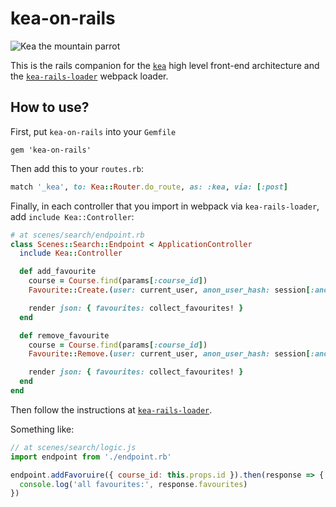 # kea-on-rails

![Kea the mountain parrot](https://raw.githubusercontent.com/mariusandra/kea/master/kea-small.jpg)

This is the rails companion for the [`kea`](https://github.com/mariusandra/kea) high level front-end architecture and the [`kea-rails-loader`](https://github.com/mariusandra/kea-rails-loader) webpack loader.

## How to use?

First, put `kea-on-rails` into your `Gemfile`

```
gem 'kea-on-rails'
```

Then add this to your `routes.rb`:

```ruby
match '_kea', to: Kea::Router.do_route, as: :kea, via: [:post]
```

Finally, in each controller that you import in webpack via `kea-rails-loader`, add `include Kea::Controller`:

```ruby
# at scenes/search/endpoint.rb
class Scenes::Search::Endpoint < ApplicationController
  include Kea::Controller

  def add_favourite
    course = Course.find(params[:course_id])
    Favourite::Create.(user: current_user, anon_user_hash: session[:anon_user_hash], course: course)

    render json: { favourites: collect_favourites! }
  end

  def remove_favourite
    course = Course.find(params[:course_id])
    Favourite::Remove.(user: current_user, anon_user_hash: session[:anon_user_hash], course: course)

    render json: { favourites: collect_favourites! }
  end
end
```

Then follow the instructions at [`kea-rails-loader`](https://github.com/mariusandra/kea-rails-loader).

Something like:

```js
// at scenes/search/logic.js
import endpoint from './endpoint.rb'

endpoint.addFavoruire({ course_id: this.props.id }).then(response => {
  console.log('all favourites:', response.favourites)
})
```
